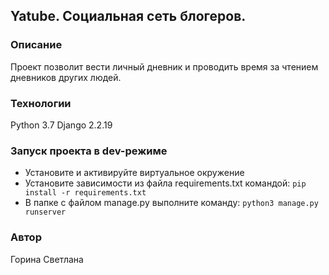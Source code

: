 


## Yatube. Социальная сеть блогеров. 


### Описание
Проект позволит вести личный дневник и проводить время за чтением дневников других людей.

### Технологии
Python 3.7 Django 2.2.19

### Запуск проекта в dev-режиме 
- Установите и активируйте виртуальное окружение 
- Установите зависимости из файла requirements.txt командой: ```pip install -r requirements.txt ```
 - В папке с файлом manage.py выполните команду: ``` python3 manage.py runserver ``` 
 
 ### Автор 

Горина Светлана